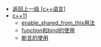 - [返回上一级 [c++语言]](/编程语言/c++语言/)
- [c++11](/编程语言/c++语言/c++11/)
  - [enable_shared_from_this用法](/编程语言/c++语言/c++11/enable_shared_from_this用法.md)
  - [function和bind的使用](/编程语言/c++语言/c++11/function和bind的使用.md)
  - [断言的使用](/编程语言/c++语言/c++11/断言的使用.md)
